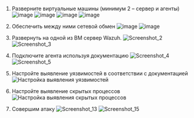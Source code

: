 1) Разверните виртуальные машины (минимум 2 – сервер и агенты)
![image](https://github.com/user-attachments/assets/0977b201-1fff-4fb9-8bd9-fb0d8675f96b)
![image](https://github.com/user-attachments/assets/05a2274c-43b4-4a99-8db6-d116851199b5)
![image](https://github.com/user-attachments/assets/7410e1e0-32ae-4c1d-a6ed-9c6ea2653fe7)
![image](https://github.com/user-attachments/assets/2de05091-f919-4749-a2e7-633c7d1f183b)

2) Обеспечить между ними сетевой обмен
![image](https://github.com/user-attachments/assets/b972a16b-2bba-4136-820a-65d88a3de0e5)
![image](https://github.com/user-attachments/assets/6cb2e48d-9460-46e1-8e70-d67aac44d3c0)
3) Развернуть на одной из ВМ сервер Wazuh.
![Screenshot_2](https://github.com/user-attachments/assets/20b85713-b214-4b1b-983e-0cd4b3c59c9d)
![Screenshot_3](https://github.com/user-attachments/assets/38bcd57a-1527-4073-8802-903492fd57a5)
4) Подключите агента используя документацию
![Screenshot_4](https://github.com/user-attachments/assets/7ed1eeb9-007f-49d6-8803-5bbac743dfe6)
![Screenshot_5](https://github.com/user-attachments/assets/9d33e0b0-54a4-48e5-806f-cd9cd5c31816)
5) Настройте выявление уязвимостей в соответствии с документацией
![Настройка выявления уязвимостей](https://github.com/user-attachments/assets/3fb2f54b-399f-4f16-a5d1-158efdfcacd2)
6) Настройте выявление скрытых процессов
![Настройка выявления скрытых процессов](https://github.com/user-attachments/assets/1c6fd83b-e8d9-4ce0-b2d2-49124925051b)
7) Совершим атаку
![Screenshot_13](https://github.com/user-attachments/assets/15709b95-2d8a-4ba7-bf0b-bc785219b838)
![Screenshot_15](https://github.com/user-attachments/assets/204e9b96-9bdc-4d8e-b291-9ac945c0ecdb)




